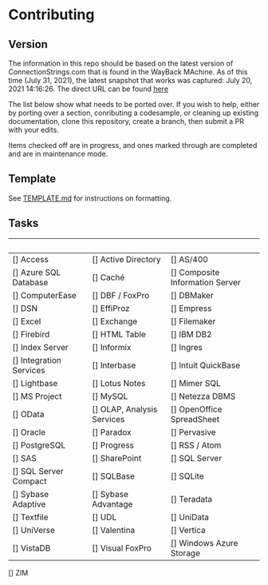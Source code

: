 # Contributing

## Version
The information  in this repo should be based on the latest version of ConnectionStrings.com that is found in the WayBack MAchine. As of this time (July 31, 2021), the latest snapshot that works was captured: July 20, 2021 14:16:26. The direct URL can be found [here](http://web.archive.org/web/20210720141626/https://www.connectionstrings.com/)

The list below show what needs to be ported over. If you wish to help, either by porting over a section, conributing a codesample, or cleaning up existing documentation, clone this repository, create a branch, then submit a PR with your edits. 

Items checked off are in progress, and ones marked through are completed and are in maintenance mode.

## Template
See [TEMPLATE.md](TEMPLATE.md) for instructions on formatting.

## Tasks

&nbsp;|&nbsp;|&nbsp;
--- | --- | ---
[] Access|[] Active Directory|[] AS/400
[] Azure SQL Database|[] Caché|[] Composite Information Server
[] ComputerEase|[] DBF / FoxPro|[] DBMaker
[] DSN|[] EffiProz|[] Empress
[] Excel|[] Exchange|[] Filemaker
[] Firebird|[] HTML Table|[] IBM DB2
[] Index Server|[] Informix|[] Ingres
[] Integration Services|[] Interbase|[] Intuit QuickBase
[] Lightbase|[] Lotus Notes|[] Mimer SQL
[] MS Project|[] MySQL|[] Netezza DBMS
[] OData|[] OLAP, Analysis Services|[] OpenOffice SpreadSheet
[] Oracle|[] Paradox|[] Pervasive
[] PostgreSQL|[] Progress|[] RSS / Atom
[] SAS|[] SharePoint|[] SQL Server
[] SQL Server Compact|[] SQLBase|[] SQLite
[] Sybase Adaptive|[] Sybase Advantage|[] Teradata
[] Textfile|[] UDL|[] UniData
[] UniVerse|[] Valentina|[] Vertica
[] VistaDB|[] Visual FoxPro|[] Windows Azure Storage
[] ZIM
